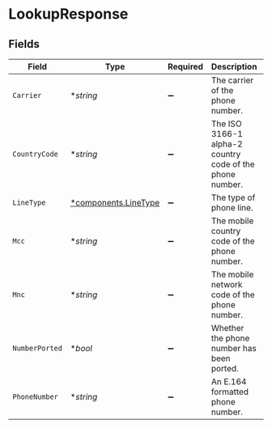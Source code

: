 # LookupResponse


## Fields

| Field                                                       | Type                                                        | Required                                                    | Description                                                 | Example                                                     |
| ----------------------------------------------------------- | ----------------------------------------------------------- | ----------------------------------------------------------- | ----------------------------------------------------------- | ----------------------------------------------------------- |
| `Carrier`                                                   | **string*                                                   | :heavy_minus_sign:                                          | The carrier of the phone number.                            | AT&T                                                        |
| `CountryCode`                                               | **string*                                                   | :heavy_minus_sign:                                          | The ISO 3166-1 alpha-2 country code of the phone number.    | US                                                          |
| `LineType`                                                  | [*components.LineType](../../models/components/linetype.md) | :heavy_minus_sign:                                          | The type of phone line.                                     | Mobile                                                      |
| `Mcc`                                                       | **string*                                                   | :heavy_minus_sign:                                          | The mobile country code of the phone number.                | 310                                                         |
| `Mnc`                                                       | **string*                                                   | :heavy_minus_sign:                                          | The mobile network code of the phone number.                | 410                                                         |
| `NumberPorted`                                              | **bool*                                                     | :heavy_minus_sign:                                          | Whether the phone number has been ported.                   |                                                             |
| `PhoneNumber`                                               | **string*                                                   | :heavy_minus_sign:                                          | An E.164 formatted phone number.                            | +1234567890                                                 |